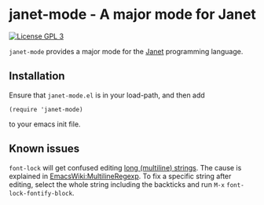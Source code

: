 janet-mode - A major mode for Janet
=====================================

[![License GPL 3][badge-license]][license]

`janet-mode` provides a major mode for the [Janet][] programming language.

Installation
------------

Ensure that `janet-mode.el` is in your load-path, and then add

    (require 'janet-mode)

to your emacs init file.

Known issues
------------

`font-lock` will get confused editing
[long (multiline) strings](https://janet-lang.org/docs/syntax.html#Long-strings).
The cause is explained in
[EmacsWiki:MultilineRegexp](https://www.emacswiki.org/emacs/MultilineRegexp).
To fix a specific string after editing, select the whole string
including the backticks and run `M-x` `font-lock-fontify-block`.


[Janet]: https://janet-lang.org/
[badge-license]: https://img.shields.io/badge/license-GPL_3-green.svg?dummy
[license]: https://github.com/ALSchwalm/janet-mode/blob/master/LICENSE
